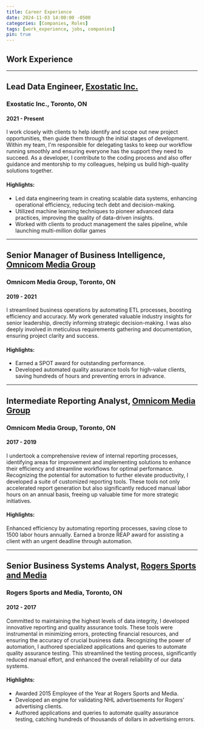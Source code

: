 ```yaml
---
title: Career Experience
date: 2024-11-03 14:00:00 -0500
categories: [Companies, Roles]
tags: [work_experience, jobs, companies]
pin: true
---
```

## Work Experience

---

## Lead Data Engineer, [Exostatic Inc.](https://www.exostatic.com/)
### Exostatic Inc., Toronto, ON
#### 2021 - Present

 I work closely with clients to help identify and scope out new project opportunities, then guide them through the initial stages of development. Within my team, I'm responsible for delegating tasks to keep our workflow running smoothly and ensuring everyone has the support they need to succeed. As a developer, I contribute to the coding process and also offer guidance and mentorship to my colleagues, helping us build high-quality solutions together.

#### Highlights:
- Led data engineering team in creating scalable data systems, enhancing operational efficiency, reducing tech debt and decision-making.
- Utilized machine learning techniques to pioneer advanced data practices, improving the quality of data-driven insights.
- Worked with clients to product management the sales pipeline, while launching multi-million dollar games

---

## Senior Manager of Business Intelligence, [Omnicom Media Group](https://omnicommediagroup.com/)
### Omnicom Media Group, Toronto, ON
#### 2019 - 2021

I streamlined business operations by automating ETL processes, boosting efficiency and accuracy. My work generated valuable industry insights for senior leadership, directly informing strategic decision-making. I was also deeply involved in meticulous requirements gathering and documentation, ensuring project clarity and success.

#### Highlights:
- Earned a SPOT award for outstanding performance.
- Developed automated quality assurance tools for high-value clients, saving hundreds of hours and preventing errors in advance.

---

## Intermediate Reporting Analyst, [Omnicom Media Group](https://omnicommediagroup.com/)
### Omnicom Media Group, Toronto, ON
#### 2017 - 2019

I undertook a comprehensive review of internal reporting processes, identifying areas for improvement and implementing solutions to enhance their efficiency and streamline workflows for optimal performance. Recognizing the potential for automation to further elevate productivity, I developed a suite of customized reporting tools. These tools not only accelerated report generation but also significantly reduced manual labor hours on an annual basis, freeing up valuable time for more strategic initiatives.  
 

#### Highlights:
Enhanced efficiency by automating reporting processes, saving close to 1500 labor hours annually.
Earned a bronze REAP award for assisting a client with an urgent deadline through automation.

---

## Senior Business Systems Analyst, [Rogers Sports and Media](https://www.rogerssportsandmedia.com/)
### Rogers Sports and Media, Toronto, ON
#### 2012 - 2017

Committed to maintaining the highest levels of data integrity, I developed innovative reporting and quality assurance tools. These tools were instrumental in minimizing errors, protecting financial resources, and ensuring the accuracy of crucial business data. Recognizing the power of automation, I authored specialized applications and queries to automate quality assurance testing. This streamlined the testing process, significantly reduced manual effort, and enhanced the overall reliability of our data systems.  

#### Highlights:
- Awarded 2015 Employee of the Year at Rogers Sports and Media.
- Developed an engine for validating NHL advertisements for Rogers’ advertising clients.
- Authored applications and queries to automate quality assurance testing, catching hundreds of thousands of dollars in advertising errors.